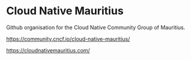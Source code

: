 # Cloud Native Mauritius

Github organisation for the Cloud Native Community Group of Mauritius.

https://community.cncf.io/cloud-native-mauritius/

https://cloudnativemauritius.com/
